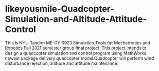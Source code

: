 # likeyousmile-Quadcopter-Simulation-and-Altitude-Attitude-Control
This is NYU Tandon ME-GY 6923 Simulation Tools for Mechatronics and Robotics Fall 2021 semester group final project. This project intends to design a quadcopter simulation and control program using MathWorks newest package delivery quadcopter model.Quadcopter will perform wind disturbance rejection, altitude and attitude maintenance.
